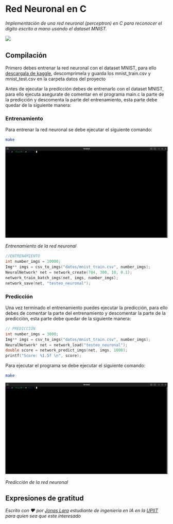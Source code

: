 # Red Neuronal en C

_Implementación de una red neuronal (perceptron) en C para reconocer el digito escrito a mano usando el dataset MNIST._

![](./sources/MNIST.png)


## Compilación

Primero debes entrenar la red neuronal con el dataset MNIST, para ello [descargala de kaggle](https://www.kaggle.com/datasets/oddrationale/mnist-in-csv?resource=download), descomprimela y guarda los mnist_train.csv y mnist_test.csv en la carpeta datos del proyecto

Antes de ejecutar la predicción debes de entrenarlo con el dataset MNIST, para ello ejecuta asegurate de comentar en el programa main.c la parte de la predicción y descomenta la parte del entrenamiento, esta parte debe quedar de la siguiente manera:


### Entrenamiento

Para entrenar la red neuronal se debe ejecutar el siguiente comando:

```bash
make
```

![make](./sources/entrenamiento.gif)

_Entrenamiento de la red neuronal_

```c
//ENTRENAMIENTO
int number_imgs = 10000;
Img** imgs = csv_to_imgs("datos/mnist_train.csv", number_imgs);
NeuralNetwork* net = network_create(784, 300, 10, 0.1);
network_train_batch_imgs(net, imgs, number_imgs);
network_save(net, "testeo_neuronal");
```

### Predicción

Una vez terminado el entrenamiento puedes ejecutar la predicción, para ello debes de comentar la parte del entrenamiento y descomentar la parte de la predicción, esta parte debe quedar de la siguiente manera:

```c
// PREDICCIÓN
int number_imgs = 3000;
Img** imgs = csv_to_imgs("datos/mnist_train.csv", number_imgs);
NeuralNetwork* net = network_load("testeo_neuronal");
double score = network_predict_imgs(net, imgs, 1000);
printf("Score: %1.5f \n", score);
```

Para ejecutar el programa se debe ejecutar el siguiente comando:

```bash
make
```

![make](./sources/prediccion.gif)

_Predicción de la red neuronal_

## Expresiones de gratitud

_Escrito con ❤️ por [Jonas Lara](https://medium.com/@jonas_lara) estudiante de ingeniería en IA en la [UPIIT](https://www.upiit.ipn.mx/) para quien sea que este interesado_




